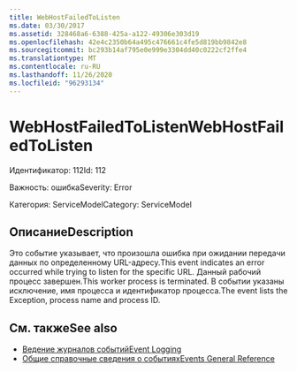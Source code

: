 ```yaml
---
title: WebHostFailedToListen
ms.date: 03/30/2017
ms.assetid: 328468a6-6388-425a-a122-49306e303d19
ms.openlocfilehash: 42e4c2350b64a495c476661c4fe5d819bb9842e8
ms.sourcegitcommit: bc293b14af795e0e999e3304dd40c0222cf2ffe4
ms.translationtype: MT
ms.contentlocale: ru-RU
ms.lasthandoff: 11/26/2020
ms.locfileid: "96293134"
---
```

# <a name="webhostfailedtolisten"></a><span data-ttu-id="16433-102">WebHostFailedToListen</span><span class="sxs-lookup"><span data-stu-id="16433-102">WebHostFailedToListen</span></span>

<span data-ttu-id="16433-103">Идентификатор: 112</span><span class="sxs-lookup"><span data-stu-id="16433-103">Id: 112</span></span>  
  
 <span data-ttu-id="16433-104">Важность: ошибка</span><span class="sxs-lookup"><span data-stu-id="16433-104">Severity: Error</span></span>  
  
 <span data-ttu-id="16433-105">Категория: ServiceModel</span><span class="sxs-lookup"><span data-stu-id="16433-105">Category: ServiceModel</span></span>  
  
## <a name="description"></a><span data-ttu-id="16433-106">Описание</span><span class="sxs-lookup"><span data-stu-id="16433-106">Description</span></span>  

 <span data-ttu-id="16433-107">Это событие указывает, что произошла ошибка при ожидании передачи данных по определенному URL-адресу.</span><span class="sxs-lookup"><span data-stu-id="16433-107">This event indicates an error occurred while trying to listen for the specific URL.</span></span> <span data-ttu-id="16433-108">Данный рабочий процесс завершен.</span><span class="sxs-lookup"><span data-stu-id="16433-108">This worker process is terminated.</span></span> <span data-ttu-id="16433-109">В событии указаны исключение, имя процесса и идентификатор процесса.</span><span class="sxs-lookup"><span data-stu-id="16433-109">The event lists the Exception, process name and process ID.</span></span>  
  
## <a name="see-also"></a><span data-ttu-id="16433-110">См. также</span><span class="sxs-lookup"><span data-stu-id="16433-110">See also</span></span>

- [<span data-ttu-id="16433-111">Ведение журналов событий</span><span class="sxs-lookup"><span data-stu-id="16433-111">Event Logging</span></span>](index.md)
- [<span data-ttu-id="16433-112">Общие справочные сведения о событиях</span><span class="sxs-lookup"><span data-stu-id="16433-112">Events General Reference</span></span>](events-general-reference.md)
